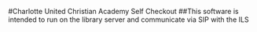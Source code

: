 #Charlotte United Christian Academy Self Checkout
##This software is intended to run on the library server and communicate via SIP with the ILS

